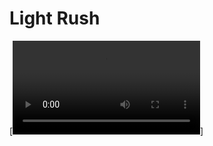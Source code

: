 # Light Rush
[![Watch the video](https://github.com/MatinRez01/LightRush/blob/main/Assets/Game-footage.mp4)]